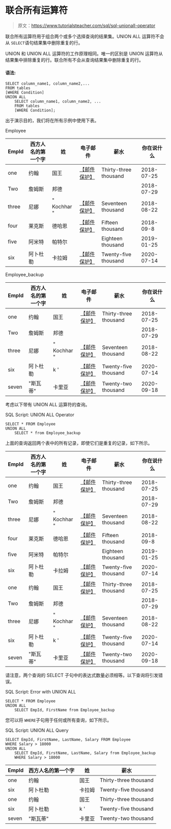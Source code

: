 # 联合所有运算符

> 原文：<https://www.tutorialsteacher.com/sql/sql-unionall-operator>

联合所有运算符用于组合两个或多个选择查询的结果集。UNION ALL 运算符不会从 `SELECT`语句结果集中删除重复的行。

UNION 和 UNION ALL 运算符的工作原理相同。唯一的区别是 UNION 运算符从结果集中排除重复的行。联合所有不会从查询结果集中删除重复的行。

#### 语法:

```
SELECT column_name1, column_name2,...
FROM tables
[WHERE Condition]
UNION ALL
    SELECT column_name1, column_name2, ...
    FROM tables
    [WHERE Condition]; 
```

出于演示目的，我们将在所有示例中使用下表。

Employee

| EmpId | 西方人名的第一个字 | 姓 | 电子邮件 | 薪水 | 你在说什么 |
| --- | --- | --- | --- | --- | --- |
| one | 约翰 | 国王 | [【邮件保护】](/cdn-cgi/l/email-protection) | Thirty-three thousand | 2018-07-25 |
| Two | 詹姆斯 | 邦德 |  |  | 2018-07-29 |
| three | 尼娜 | " Kochhar " | [【邮件保护】](/cdn-cgi/l/email-protection) | Seventeen thousand | 2018-08-22 |
| four | 莱克斯 | 德哈恩 | [【邮件保护】](/cdn-cgi/l/email-protection) | Fifteen thousand | 2018-09-8 |
| five | 阿米特 | 帕特尔 |  | Eighteen thousand | 2019-01-25 |
| six | 阿卜杜勒 | 卡拉姆 | [【邮件保护】](/cdn-cgi/l/email-protection) | Twenty-five thousand | 2020-07-14 |

Employee_backup

| EmpId | 西方人名的第一个字 | 姓 | 电子邮件 | 薪水 | 你在说什么 |
| --- | --- | --- | --- | --- | --- |
| one | 约翰 | 国王 | [【邮件保护】](/cdn-cgi/l/email-protection) | Thirty-three thousand | 2018-07-25 |
| Two | 詹姆斯 | 邦德 |  |  | 2018-07-29 |
| three | 尼娜 | " Kochhar " | [【邮件保护】](/cdn-cgi/l/email-protection) | Seventeen thousand | 2018-08-22 |
| six | 阿卜杜勒 | k ' | [【邮件保护】](/cdn-cgi/l/email-protection) | Twenty-five thousand | 2020-07-14 |
| seven | "斯瓦蒂" | 卡里亚 | [【邮件保护】](/cdn-cgi/l/email-protection) | Twenty-two thousand | 2020-09-18 |

考虑以下带有 UNION ALL 运算符的查询。

SQL Script: UNION ALL Operator 

```
SELECT * FROM Employee
UNION ALL
    SELECT * from Employee_backup 
```

上面的查询返回两个表中的所有记录，即使它们是重复的记录，如下所示。

| EmpId | 西方人名的第一个字 | 姓 | 电子邮件 | 薪水 | 你在说什么 |
| --- | --- | --- | --- | --- | --- |
| one | 约翰 | 国王 | [【邮件保护】](/cdn-cgi/l/email-protection) | Thirty-three thousand | 2018-07-25 |
| Two | 詹姆斯 | 邦德 |  |  | 2018-07-29 |
| three | 尼娜 | " Kochhar " | [【邮件保护】](/cdn-cgi/l/email-protection) | Seventeen thousand | 2018-08-22 |
| four | 莱克斯 | 德哈恩 | [【邮件保护】](/cdn-cgi/l/email-protection) | Fifteen thousand | 2018-09-8 |
| five | 阿米特 | 帕特尔 |  | Eighteen thousand | 2019-01-25 |
| six | 阿卜杜勒 | 卡拉姆 | [【邮件保护】](/cdn-cgi/l/email-protection) | Twenty-five thousand | 2020-07-14 |
| one | 约翰 | 国王 | [【邮件保护】](/cdn-cgi/l/email-protection) | Thirty-three thousand | 2018-07-25 |
| Two | 詹姆斯 | 邦德 |  |  | 2018-07-29 |
| three | 尼娜 | " Kochhar " | [【邮件保护】](/cdn-cgi/l/email-protection) | Seventeen thousand | 2018-08-22 |
| six | 阿卜杜勒 | k ' | [【邮件保护】](/cdn-cgi/l/email-protection) | Twenty-five thousand | 2020-07-14 |
| seven | "斯瓦蒂" | 卡里亚 | [【邮件保护】](/cdn-cgi/l/email-protection) | Twenty-two thousand | 2020-09-18 |

请注意，两个查询的 SELECT 子句中的表达式数量必须相等。以下查询将引发错误。

SQL Script: Error with UNION ALL 

```
SELECT * FROM Employee
UNION ALL
    SELECT EmpId, FirstName from Employee_backup 
```

您可以将 `WHERE`子句用于任何或所有查询，如下所示。

SQL Script: UNION ALL Query 

```
SELECT EmpId, FirstName, LastName, Salary FROM Employee
WHERE Salary > 18000
UNION ALL
    SELECT EmpId, FirstName, LastName, Salary from Employee_backup
    WHERE Salary > 18000 
```

| EmpId | 西方人名的第一个字 | 姓 | 薪水 |
| --- | --- | --- | --- |
| one | 约翰 | 国王 | Thirty-three thousand |
| six | 阿卜杜勒 | 卡拉姆 | Twenty-five thousand |
| one | 约翰 | 国王 | Thirty-three thousand |
| six | 阿卜杜勒 | k ' | Twenty-five thousand |
| seven | "斯瓦蒂" | 卡里亚 | Twenty-two thousand |***